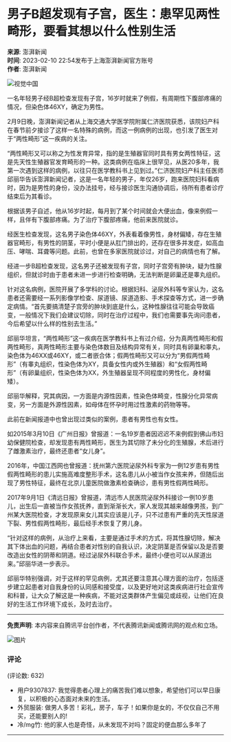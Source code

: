 # 男子B超发现有子宫，医生：患罕见两性畸形，要看其想以什么性别生活

**来源**: 澎湃新闻  
**时间**: 2023-02-10 22:54发布于上海澎湃新闻官方账号  
**作者**: 澎湃新闻  

![视觉中国](https://inews.gtimg.com/newsapp_bt/0/1012205723968_6694/0)

一名年轻男子经B超检查发现有子宫，16岁时就来了例假，有周期性下腹部疼痛的情况，但染色体46XY，确定为男性。

2月9日晚，澎湃新闻记者从上海交通大学医学院附属仁济医院获悉，该院妇产科在春节前夕接诊了这样一名特殊的病例，而这一例病例的出现，也引发了医生对于“两性畸形”这一疾病的关注。

“两性畸形又可以称之为性发育异常，指的是生殖器官同时具有男女两性特征，这是先天性生殖器官发育畸形的一种。这类病例在临床上很罕见，从医20多年，我第一次遇到这样的病例，以往只在医学教科书上见到过。”仁济医院妇产科主任医师邱丽华告诉澎湃新闻记者，这是一名年轻的男子，年仅26岁，跑来医院妇科看病时，因为是男性的身份，没办法挂号，经与接诊医生沟通协调后，待所有患者诊疗结束后为其看诊。

根据该男子自述，他从16岁时起，每月到了某个时间就会大便出血，像来例假一样，且伴有下腹部疼痛。为了治疗下腹部疼痛，他前来医院就诊。

经医生检查发现，这名男子染色体46XY，外表看着像男性，身材偏矮，存在生殖器官畸形，有男性的阴茎，平时小便是从肛门排出的，还存在很多并发症，如高血压、哮喘、耳聋等问题。此前，也曾在多家医院就诊过，对自己的病情也有了解。

经进一步B超检查发现，这名男子还被发现有子宫，同时子宫旁有肿块，疑为性腺组织，但就诊时由于患者未进一步进行检查明确，无法判断是卵巢还是睾丸组织。

针对这名病例，医院开展了多学科的讨论。根据妇科、泌尿外科等专家认为，这名患者还需要经一系列影像学检查、尿道镜、尿道造影、手术探查等方式，进一步确定病情。“首先要搞清楚子宫旁的肿块到底是什么，这种性腺往往可能会导致癌变，一般情况下我们会建议切除，同时在治疗过程中，我们也需要事先询问患者，今后希望以什么样的性别去生活。”

邱丽华坦言，“两性畸形”这一疾病在医学教科书上有过介绍，分为真两性畸形和假两性畸形，真两性畸形主要与染色体数目及结构异常有关，同时具有卵巢和睾丸，染色体为46XX或46XY，或二者嵌合体；假两性畸形又可以分为“男假两性畸形”（有睾丸组织，性染色体为XY，具备女性内或外生殖器）和“女假两性畸形”（有卵巢组织，性染色体为XX，外生殖器呈现不同程度的男性化，身材偏矮）。

邱丽华解释，究其病因，一方面是内源性因素，性染色体畸变，性腺分化异常病变，另一方面是外源性因素，如母体在怀孕时用过性激素的药物等等。

此前在新闻报道中也曾出现过类似的案例，患者有男性也有女性。

如2015年3月10日《广州日报》曾报道：一名19岁患者因迟迟不来例假到佛山市妇幼保健院检查，却发现患有两性畸形，医生为其切除了未分化的生殖腺，术后进行了雌激素治疗，最终还患者“女儿身”。

2016年，中国江西网也曾报道：抚州第六医院泌尿外科专家为一例12岁患有男性假两性畸形的患儿实施高难度整形手术，这名患儿从小被当作女孩来养，但随后出现了男性特征，最终在北京儿童医院做激素检查确诊，患有男性假两性畸形。

2017年9月1日《清远日报》曾报道，清远市人民医院泌尿外科接诊一例10岁患儿，出生后一直被当作女孩抚养，直到渐渐长大，家人发现其越来越像男孩，到广州某大医院检查，才发现原来女儿其实应该是儿子，只不过患有严重的先天性尿道下裂、男性假两性畸形，最后经手术恢复了男儿身。

“针对这样的病例，从治疗上来看，主要是通过手术的方式，将其性腺切除，解决其下体出血的问题，再结合患者对性别的自我认识，决定阴茎是否保留以及是否要改造出女性的阴蒂和阴道。经过泌尿外科联合手术，最终小便也可以从尿道出来。”邱丽华进一步表示。

邱丽华特别强调，对于这样的罕见病例，尤其还要注意其心理方面的治疗，包括逐步建立起患者对自我身份的认同感和接受度，以及更好地对这类疾病进行社会宣传和科普，让大众了解这是一种疾病，不能对这类群体产生偏见或歧视，让他们在良好的生活工作环境下成长，及时去治疗。

---

**免责声明**: 本内容来自腾讯平台创作者，不代表腾讯新闻或腾讯网的观点和立场。

![图片](http://inews.gtimg.com/newsapp_ls/0/12597139796/0)

### 评论
(评论数: 632)

- 用户9307837: 我觉得患者心理上的痛苦我们难以想象，希望他们可以早日康复，以积极的心态面对未来的生活。
- 外贸服装: 做男人多苦！彩礼，房子，车子！如果你是女的，不仅仅自己不用买，还能要别人的!
- 冷/mg竹: 他的家人也是奇怪，从未发现不对吗？固定的便血那么多年了

---